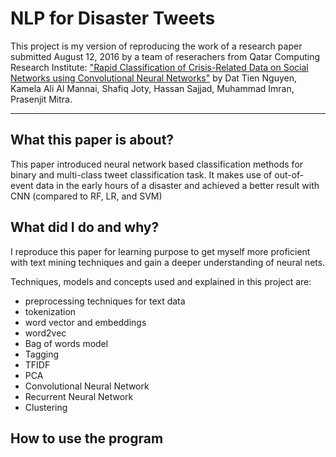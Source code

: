 # NLP for Disaster Tweets

This project is my version of reproducing the work of a research paper submitted August 12, 2016 by a team of reserachers from Qatar Computing Research Institute: ["Rapid Classification of Crisis-Related Data on Social Networks using Convolutional Neural Networks"](https://arxiv.org/abs/1608.03902) by Dat Tien Nguyen, Kamela Ali Al Mannai, Shafiq Joty, Hassan Sajjad, Muhammad Imran, Prasenjit Mitra. 

*** 
## What this paper is about? 

This paper introduced neural network based classification methods for binary and multi-class tweet classification task. It makes use of out-of-event data in the early hours of a disaster and achieved a better result with CNN (compared to RF, LR, and SVM)


## What did I do and why? 

I reproduce this paper for learning purpose to get myself more proficient with text mining techniques and gain a deeper understanding of neural nets. 

Techniques, models and concepts used and explained in this project are: 

* preprocessing techniques for text data
* tokenization 
* word vector and embeddings
* word2vec
* Bag of words model 
* Tagging 
* TFIDF
* PCA
* Convolutional Neural Network
* Recurrent Neural Network
* Clustering 

## How to use the program





